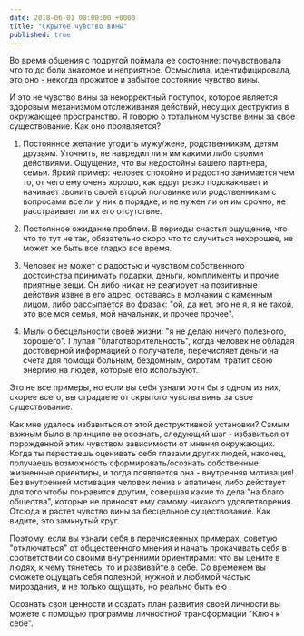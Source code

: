 ```yaml
---
date: 2018-06-01 00:00:00 +0000
title: "Скрытое чувство вины"
published: true
---
```

Во время общения с подругой поймала ее состояние: почувствовала что то до боли знакомое и неприятное. Осмыслила, идентифицировала, это оно - некогда прожитое и забытое состояние чувство вины. 

И это не чувство вины за некорректный поступок, которое является здоровым механизмом отслеживания действий, несущих деструктив в окружающее пространство. Я говорю о тотальном чувстве вины за свое существование. Как оно проявляется? 

1. Постоянное желание угодить мужу/жене, родственникам, детям, друзьям. Уточнить, не навредил ли я им какими либо своими действиями. Ощущение, что вы недостойны вашего партнера, семьи.
Яркий пример: человек спокойно и радостно занимается чем то, от чего ему очень хорошо, как вдруг резко подскакивает и начинает звонить своей второй половинке или родственникам с вопросами все ли у них в порядке, и не нужен ли он им срочно, не расстраивает ли их его отсутствие.

2. Постоянное ожидание проблем. В периоды счастья ощущение, что что то тут не так, обязательно скоро что то случиться нехорошее, не может же быть все гладко все время.

3. Человек не может с радостью и чувством собственного достоинства принимать подарки, деньги, комплименты и прочие приятные вещи. Он либо никак не реагирует на позитивные действия извне в его адрес, оставаясь в молчании с каменным лицом, либо рассыпается во фразах: "ой, да нет, это не я, я не такой, это все моя семья, мой начальник, и прочее прочее".

4. Мыли о бесцельности своей жизни: "я не делаю ничего полезного, хорошего". Глупая "благотворительность", когда человек не обладая достоверной информацией о получателе, перечисляет деньги на счета для помощи больным, бездомным, сиротам, тратит свою энергию на людей, которые его используют.

Это не все примеры, но если вы себя узнали хотя бы в одном из них, скорее всего, вы страдаете от скрытого чувства вины за свое существование.

Как мне удалось избавиться от этой деструктивной установки? Самым важным было в принципе ее осознать, следующий шаг - избавиться от порожденной этим чувством зависимости от мнения окружающих. Когда ты перестаешь оценивать себя глазами других людей, наконец, получаешь возможность сформировать/осознать собственные жизненные ориентиры, и тогда появляется она - внутренняя мотивация! Без внутренней мотивации человек ленив и апатичен, либо действует для того чтобы понравится другим, совершая какие то дела "на благо общества", которые не приносят ему самому никакого удовлетворения. Отсюда и растет чувство вины за бесцельное существование. Как видите, это замкнутый круг. 

Поэтому, если вы узнали себя в перечисленных примерах, советую "отключиться" от общественного мнения и начать прокачивать себя в соответствии со своими внутренними ориентирами: что вы цените в людях, к чему тянетесь, то и развивайте в себе. Со временем вы сможете ощущать себя полезной, нужной и любимой частью мироздания, и не только ощущать, но реально быть ею .

Осознать свои ценности и создать план развития своей личности вы можете с помощью программы личностной трансформации "Ключ к себе".
